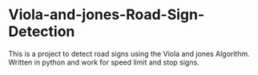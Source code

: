 # Viola-and-jones-Road-Sign-Detection
This is a project to detect road signs using the Viola and jones Algorithm.
Written in python and work for speed limit and stop signs.
